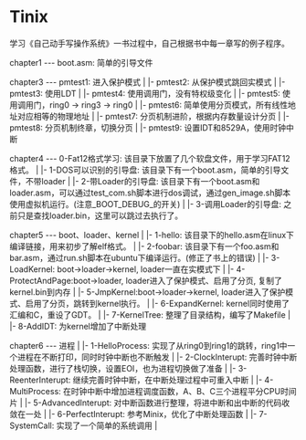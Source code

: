 # Tinix
学习《自己动手写操作系统》一书过程中，自己根据书中每一章写的例子程序。

chapter1 --- boot.asm: 简单的引导文件
          
chapter3 --- pmtest1: 进入保护模式
          |
          |- pmtest2: 从保护模式跳回实模式
          |
          |- pmtest3: 使用LDT
          |
          |- pmtest4: 使用调用门，没有特权级变化
          |
          |- pmtest5: 使用调用门，ring0 -> ring3 -> ring0
          |
          |- pmtest6: 简单使用分页模式，所有线性地址对应相等的物理地址
          |
          |- pmtest7: 分页机制进阶，根据内存数量设计分页
          |
          |- pmtest8: 分页机制终章，切换分页
          |
          |- pmtest9: 设置IDT和8529A，使用时钟中断

chapter4 --- 0-Fat12格式学习: 该目录下放置了几个软盘文件，用于学习FAT12格式。
          |
          |- 1-DOS可以识别的引导盘: 该目录下有一个boot.asm，简单的引导文件，不带loader
          |
          |- 2-带Loader的引导盘: 该目录下有一个boot.asm和loader.asm，可以通过test_com.sh脚本进行dos调试，通过gen_image.sh脚本使用虚拟机运行。(注意_BOOT_DEBUG_的开关)
          |
          |- 3-调用Loader的引导盘: 之前只是查找loader.bin，这里可以跳过去执行了。 

chapter5 --- boot、loader、kernel
          |
          |- 1-hello: 该目录下的hello.asm在linux下编译链接，用来初步了解elf格式。
          |
          |- 2-foobar: 该目录下有一个foo.asm和bar.asm，通过run.sh脚本在ubuntu下编译运行。(修正了书上的错误)
          |
          |- 3-LoadKernel: boot->loader->kernel, loader一直在实模式下
          |
          |- 4-ProtectAndPage:boot->loader, loader进入了保护模式、启用了分页, 复制了kernel.bin到内存
          |
          |- 5-JmpKernel:boot->loader->kernel, loader进入了保护模式、启用了分页，跳转到kernel执行。
          |
          |- 6-ExpandKernel: kernel同时使用了汇编和C，重设了GDT。
          |
          |- 7-KernelTree: 整理了目录结构，编写了Makefile
          |
          |- 8-AddIDT: 为kernel增加了中断处理

chapter6 --- 进程
          |
          |- 1-HelloProcess: 实现了从ring0到ring1的跳转，ring1中一个进程在不断打印，同时时钟中断也不断触发
          |
          |- 2-ClockInterupt: 完善时钟中断处理函数，进行了栈切换，设置EOI，也为进程切换做了准备
          |
          |- 3-ReenterInterupt: 继续完善时钟中断，在中断处理过程中可重入中断
          |
          |- 4-MultiProcess: 在时钟中断中增加进程调度函数，A、B、C三个进程平分CPU时间片
          |
          |- 5-AdvancedInterupt: 对中断函数进行整理，将进中断和出中断的代码收敛在一处
          |
          |- 6-PerfectInterupt: 参考Minix，优化了中断处理函数
          |
          |- 7-SystemCall: 实现了一个简单的系统调用
          |
